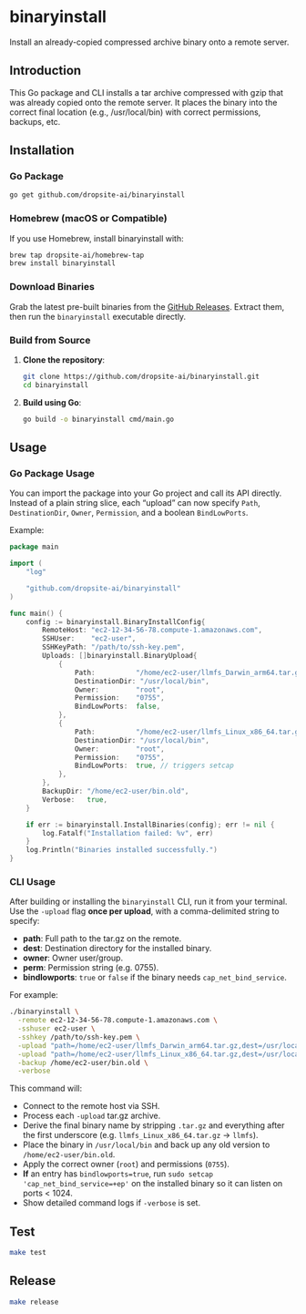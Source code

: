 # binaryinstall

Install an already-copied compressed archive binary onto a remote server.

## Introduction

This Go package and CLI installs a tar archive compressed with gzip that was already copied onto the remote server. It places the binary into the correct final location (e.g., /usr/local/bin) with correct permissions, backups, etc.

## Installation

### Go Package

```bash
go get github.com/dropsite-ai/binaryinstall
```

### Homebrew (macOS or Compatible)

If you use Homebrew, install binaryinstall with:
```bash
brew tap dropsite-ai/homebrew-tap
brew install binaryinstall
```

### Download Binaries

Grab the latest pre-built binaries from the [GitHub Releases](https://github.com/dropsite-ai/binaryinstall/releases). Extract them, then run the `binaryinstall` executable directly.

### Build from Source

1. **Clone the repository**:
   ```bash
   git clone https://github.com/dropsite-ai/binaryinstall.git
   cd binaryinstall
   ```
2. **Build using Go**:
   ```bash
   go build -o binaryinstall cmd/main.go
   ```

## Usage

### Go Package Usage

You can import the package into your Go project and call its API directly. Instead of a plain string slice, each “upload” can now specify `Path`, `DestinationDir`, `Owner`, `Permission`, and a boolean `BindLowPorts`.

Example:

```go
package main

import (
    "log"

    "github.com/dropsite-ai/binaryinstall"
)

func main() {
    config := binaryinstall.BinaryInstallConfig{
        RemoteHost: "ec2-12-34-56-78.compute-1.amazonaws.com",
        SSHUser:    "ec2-user",
        SSHKeyPath: "/path/to/ssh-key.pem",
        Uploads: []binaryinstall.BinaryUpload{
            {
                Path:          "/home/ec2-user/llmfs_Darwin_arm64.tar.gz",
                DestinationDir: "/usr/local/bin",
                Owner:         "root",
                Permission:    "0755",
                BindLowPorts:  false,
            },
            {
                Path:          "/home/ec2-user/llmfs_Linux_x86_64.tar.gz",
                DestinationDir: "/usr/local/bin",
                Owner:         "root",
                Permission:    "0755",
                BindLowPorts:  true, // triggers setcap
            },
        },
        BackupDir: "/home/ec2-user/bin.old",
        Verbose:   true,
    }

    if err := binaryinstall.InstallBinaries(config); err != nil {
        log.Fatalf("Installation failed: %v", err)
    }
    log.Println("Binaries installed successfully.")
}
```

### CLI Usage

After building or installing the `binaryinstall` CLI, run it from your terminal. Use the `-upload` flag **once per upload**, with a comma-delimited string to specify:

- **path**: Full path to the tar.gz on the remote.
- **dest**: Destination directory for the installed binary.
- **owner**: Owner user/group.
- **perm**: Permission string (e.g. 0755).
- **bindlowports**: `true` or `false` if the binary needs `cap_net_bind_service`.

For example:

```bash
./binaryinstall \
  -remote ec2-12-34-56-78.compute-1.amazonaws.com \
  -sshuser ec2-user \
  -sshkey /path/to/ssh-key.pem \
  -upload "path=/home/ec2-user/llmfs_Darwin_arm64.tar.gz,dest=/usr/local/bin,owner=root,perm=0755,bindlowports=false" \
  -upload "path=/home/ec2-user/llmfs_Linux_x86_64.tar.gz,dest=/usr/local/bin,owner=root,perm=0755,bindlowports=true" \
  -backup /home/ec2-user/bin.old \
  -verbose
```

This command will:
- Connect to the remote host via SSH.
- Process each `-upload` tar.gz archive.  
- Derive the final binary name by stripping `.tar.gz` and everything after the first underscore (e.g. `llmfs_Linux_x86_64.tar.gz` → `llmfs`).
- Place the binary in `/usr/local/bin` and back up any old version to `/home/ec2-user/bin.old`.
- Apply the correct owner (`root`) and permissions (`0755`).
- **If** an entry has `bindlowports=true`, run `sudo setcap 'cap_net_bind_service=+ep'` on the installed binary so it can listen on ports < 1024.
- Show detailed command logs if `-verbose` is set.

## Test

```bash
make test
```

## Release

```bash
make release
```